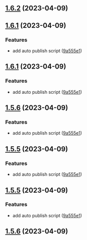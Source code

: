 ## [1.6.2](https://github.com/weitanai/file-exports/compare/v1.6.1...v1.6.2) (2023-04-09)



## [1.6.1](https://github.com/weitanai/file-exports/compare/v1.0.4...v1.6.1) (2023-04-09)


### Features

* add auto publish script ([9a555e1](https://github.com/weitanai/file-exports/commit/9a555e1fd3850e69bc024eed4ac1d096a9131e74))



## [1.6.1](https://github.com/weitanai/file-exports/compare/v1.0.4...v1.6.1) (2023-04-09)


### Features

* add auto publish script ([9a555e1](https://github.com/weitanai/file-exports/commit/9a555e1fd3850e69bc024eed4ac1d096a9131e74))



## [1.5.6](https://github.com/weitanai/file-exports/compare/v1.0.4...v1.5.6) (2023-04-09)


### Features

* add auto publish script ([9a555e1](https://github.com/weitanai/file-exports/commit/9a555e1fd3850e69bc024eed4ac1d096a9131e74))



## [1.5.5](https://github.com/weitanai/file-exports/compare/v1.0.4...v1.5.5) (2023-04-09)


### Features

* add auto publish script ([9a555e1](https://github.com/weitanai/file-exports/commit/9a555e1fd3850e69bc024eed4ac1d096a9131e74))



## [1.5.5](https://github.com/weitanai/file-exports/compare/v1.0.4...v1.5.5) (2023-04-09)


### Features

* add auto publish script ([9a555e1](https://github.com/weitanai/file-exports/commit/9a555e1fd3850e69bc024eed4ac1d096a9131e74))



## [1.5.6](https://github.com/weitanai/file-exports/compare/v1.0.4...v1.5.6) (2023-04-09)



